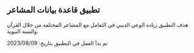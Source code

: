 ## تطبيق قاعدة بيانات المشاعر

هدف التطبيق زيادة الوعي الديني في التعامل مع المشاعر المختلفة من خلال القرآن والسنة النبوية.

تم بدأ العمل في التطبيق بتاريخ: 2023/08/09